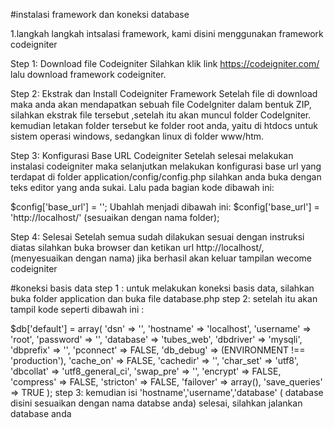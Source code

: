 #instalasi framework dan koneksi database

1.langkah langkah intsalasi framework, kami disini menggunakan framework codeigniter 

Step 1: Download file Codeigniter
Silahkan klik link https://codeigniter.com/ lalu download framework codeigniter.

Step 2: Ekstrak dan Install Codeigniter Framework
Setelah file di download maka anda akan mendapatkan sebuah file  CodeIgniter dalam bentuk ZIP, silahkan ekstrak file tersebut ,setelah itu akan muncul folder  CodeIgniter. kemudian letakan folder tersebut ke folder root anda, yaitu di htdocs untuk sistem operasi windows, sedangkan linux di folder www/htm.

Step 3: Konfigurasi Base URL Codeigniter
Setelah  selesai melakukan instalasi codeigniter maka selanjutkan melakukan konfigurasi base url yang terdapat di folder application/config/config.php silahkan anda buka dengan teks editor yang anda sukai. Lalu pada bagian kode dibawah ini:

$config['base_url'] = '';
Ubahlah menjadi dibawah ini:
$config['base_url'] = 'http://localhost/' (sesuaikan dengan nama folder);

Step 4: Selesai
Setelah semua sudah dilakukan sesuai dengan instruksi diatas silahkan buka browser dan ketikan url http://localhost/, (menyesuaikan dengan nama) jika berhasil akan keluar tampilan wecome codeigniter


#koneksi basis data
step 1 : untuk melakukan koneksi basis data, silahkan buka folder application dan buka file database.php
step 2: setelah itu akan tampil kode seperti dibawah ini :


$db['default'] = array(
	'dsn'	=> '',
	'hostname' => 'localhost',
	'username' => 'root',
	'password' => '',
	'database' => 'tubes_web',
	'dbdriver' => 'mysqli',
	'dbprefix' => '',
	'pconnect' => FALSE,
	'db_debug' => (ENVIRONMENT !== 'production'),
	'cache_on' => FALSE,
	'cachedir' => '',
	'char_set' => 'utf8',
	'dbcollat' => 'utf8_general_ci',
	'swap_pre' => '',
	'encrypt' => FALSE,
	'compress' => FALSE,
	'stricton' => FALSE,
	'failover' => array(),
	'save_queries' => TRUE
);
step 3: kemudian isi 'hostname','username','database' ( database disini sesuaikan dengan nama databse anda) selesai, silahkan jalankan database anda

